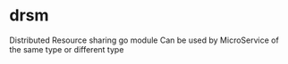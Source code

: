 # drsm
Distributed Resource sharing go module
Can be used by MicroService of the same type or different type
